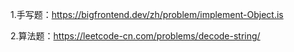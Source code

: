 1.手写题：https://bigfrontend.dev/zh/problem/implement-Object.is

2.算法题：https://leetcode-cn.com/problems/decode-string/